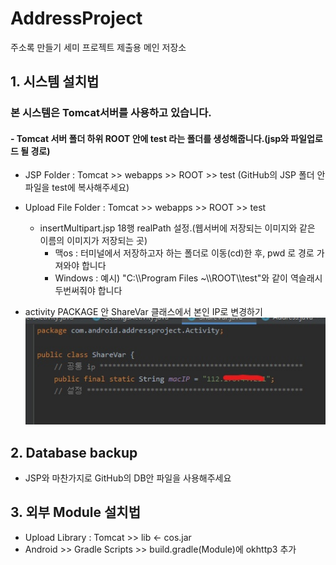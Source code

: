 # AddressProject
주소록 만들기 세미 프로젝트 제출용 메인 저장소

## 1. 시스템 설치법
### 본 시스템은 Tomcat서버를 사용하고 있습니다.

#### - Tomcat 서버 폴더 하위 ROOT 안에 test 라는 폴더를 생성해줍니다.(jsp와 파일업로드 될 경로)
- JSP Folder : Tomcat >> webapps >> ROOT >> test (GitHub의 JSP 폴더 안 파일을 test에 복사해주세요)
- Upload File Folder : Tomcat >> webapps >> ROOT >> test

  - insertMultipart.jsp 18행 realPath 설정.(웹서버에 저장되는 이미지와 같은 이름의 이미지가 저장되는 곳)
    - 맥os :  터미널에서 저장하고자 하는 폴더로 이동(cd)한 후, pwd 로 경로 가져와야 합니다
    - Windows :  예시) "C:\\\Program Files ~\\\ROOT\\\test"와 같이 역슬래시 두번써줘야 합니다


- activity PACKAGE 안 ShareVar 클래스에서 본인 IP로 변경하기
  <img src= "https://github.com/jonghancha/AddressProject/blob/main/mdImage/Inkedsharevar_LI.jpg">

## 2. Database backup 
  - JSP와 마찬가지로 GitHub의 DB안 파일을 사용해주세요

## 3. 외부 Module 설치법
- Upload Library : Tomcat >> lib <- cos.jar
- Android >> Gradle Scripts >> build.gradle(Module)에 okhttp3 추가
